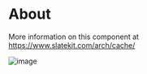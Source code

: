 # About
More information on this component at https://www.slatekit.com/arch/cache/

![image](https://www.slatekit.com/assets/app/media/arch/slatekit-cache.png)
